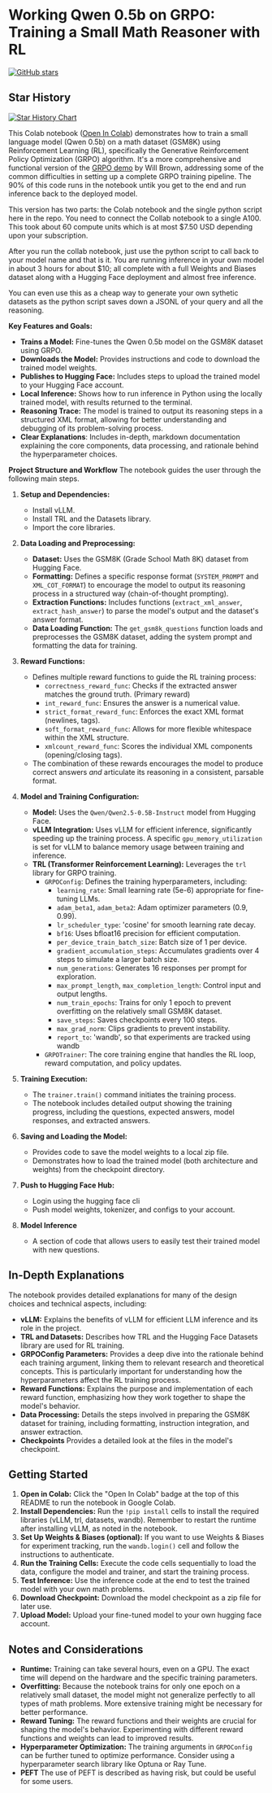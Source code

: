 # Working Qwen 0.5b on GRPO: Training a Small Math Reasoner with RL

[![GitHub stars](https://img.shields.io/github/stars/HarleyCoops/OneShotGRPO.svg?style=social&label=Star&maxAge=2592000)](https://GitHub.com/HarleyCoops/OneShotGRPO/stargazers/)

## Star History

[![Star History Chart](https://api.star-history.com/svg?repos=HarleyCoops/OneShotGRPO&type=Date)](https://star-history.com/#HarleyCoops/OneShotGRPO&Date)

This Colab notebook ([Open In Colab](https://colab.research.google.com/github/HarleyCoops/OneShotGRPO/blob/main/PublicWorkingGRPO.ipynb)) demonstrates how to train a small language model (Qwen 0.5b) on a math dataset (GSM8K) using Reinforcement Learning (RL), specifically the Generative Reinforcement Policy Optimization (GRPO) algorithm.  It's a more comprehensive and functional version of the [GRPO demo](https://gist.github.com/willccbb/4676755236bb08cab5f4e54a0475d6fb) by Will Brown, addressing some of the common difficulties in setting up a complete GRPO training pipeline. The 90% of this code runs in the notebook untik you get to the end and run inference back to the deployed model.

This version has two parts: the Colab notebook and the single python script here in the repo. You need to connect the Collab notebook to a single A100. This took about 60 compute units which is at most $7.50 USD depending upon your subscription. 

After you run the collab notebook, just use the python script to call back to your model name and that is it. You are running inference in your own model in about 3 hours for about $10; all complete with a full Weights and Biases dataset along with a Hugging Face deployment and almost free inference. 

You can even use this as a cheap way to generate your own sythetic datasets as the python script saves down a JSONL of your query and all the reasoning. 


**Key Features and Goals:**

*   **Trains a Model:** Fine-tunes the Qwen 0.5b model on the GSM8K dataset using GRPO.
*   **Downloads the Model:** Provides instructions and code to download the trained model weights.
*   **Publishes to Hugging Face:** Includes steps to upload the trained model to your Hugging Face account.
*   **Local Inference:** Shows how to run inference in Python using the locally trained model, with results returned to the terminal.
*   **Reasoning Trace:**  The model is trained to output its reasoning steps in a structured XML format, allowing for better understanding and debugging of its problem-solving process.
* **Clear Explanations**: Includes in-depth, markdown documentation explaining the core components, data processing, and rationale behind the hyperparameter choices.

**Project Structure and Workflow**
The notebook guides the user through the following main steps.

1.  **Setup and Dependencies:**
    *   Install vLLM.
    *   Install TRL and the Datasets library.
    *   Import the core libraries.

2.  **Data Loading and Preprocessing:**
    *   **Dataset:** Uses the GSM8K (Grade School Math 8K) dataset from Hugging Face.
    *   **Formatting:** Defines a specific response format (`SYSTEM_PROMPT` and `XML_COT_FORMAT`) to encourage the model to output its reasoning process in a structured way (chain-of-thought prompting).
    *   **Extraction Functions:** Includes functions (`extract_xml_answer`, `extract_hash_answer`) to parse the model's output and the dataset's answer format.
    *   **Data Loading Function:**  The `get_gsm8k_questions` function loads and preprocesses the GSM8K dataset, adding the system prompt and formatting the data for training.

3.  **Reward Functions:**
    *   Defines multiple reward functions to guide the RL training process:
        *   `correctness_reward_func`:  Checks if the extracted answer matches the ground truth. (Primary reward)
        *   `int_reward_func`:  Ensures the answer is a numerical value.
        *   `strict_format_reward_func`:  Enforces the exact XML format (newlines, tags).
        *   `soft_format_reward_func`:  Allows for more flexible whitespace within the XML structure.
        *   `xmlcount_reward_func`:  Scores the individual XML components (opening/closing tags).
    *   The combination of these rewards encourages the model to produce correct answers *and* articulate its reasoning in a consistent, parsable format.

4.  **Model and Training Configuration:**
    *   **Model:** Uses the `Qwen/Qwen2.5-0.5B-Instruct` model from Hugging Face.
    *   **vLLM Integration:** Uses vLLM for efficient inference, significantly speeding up the training process.  A specific `gpu_memory_utilization` is set for vLLM to balance memory usage between training and inference.
    *   **TRL (Transformer Reinforcement Learning):** Leverages the `trl` library for GRPO training.
        *   `GRPOConfig`:  Defines the training hyperparameters, including:
            *   `learning_rate`: Small learning rate (5e-6) appropriate for fine-tuning LLMs.
            *   `adam_beta1`, `adam_beta2`:  Adam optimizer parameters (0.9, 0.99).
            *   `lr_scheduler_type`: 'cosine' for smooth learning rate decay.
            *   `bf16`:  Uses bfloat16 precision for efficient computation.
            *   `per_device_train_batch_size`: Batch size of 1 per device.
            *   `gradient_accumulation_steps`: Accumulates gradients over 4 steps to simulate a larger batch size.
            *   `num_generations`: Generates 16 responses per prompt for exploration.
            *   `max_prompt_length`, `max_completion_length`:  Control input and output lengths.
            *   `num_train_epochs`:  Trains for only 1 epoch to prevent overfitting on the relatively small GSM8K dataset.
            *   `save_steps`:  Saves checkpoints every 100 steps.
            *   `max_grad_norm`:  Clips gradients to prevent instability.
            *    `report_to`: 'wandb', so that experiments are tracked using wandb
        *   `GRPOTrainer`:  The core training engine that handles the RL loop, reward computation, and policy updates.

5.  **Training Execution:**
    *   The `trainer.train()` command initiates the training process.
    *   The notebook includes detailed output showing the training progress, including the questions, expected answers, model responses, and extracted answers.

6.  **Saving and Loading the Model:**
    *   Provides code to save the model weights to a local zip file.
    *   Demonstrates how to load the trained model (both architecture and weights) from the checkpoint directory.

7. **Push to Hugging Face Hub:**
    *   Login using the hugging face cli
    *   Push model weights, tokenizer, and configs to your account.

8. **Model Inference**
     *  A section of code that allows users to easily test their trained model with new questions.

## In-Depth Explanations

The notebook provides detailed explanations for many of the design choices and technical aspects, including:

*   **vLLM:** Explains the benefits of vLLM for efficient LLM inference and its role in the project.
*   **TRL and Datasets:**  Describes how TRL and the Hugging Face Datasets library are used for RL training.
*   **GRPOConfig Parameters:**  Provides a deep dive into the rationale behind each training argument, linking them to relevant research and theoretical concepts. This is particularly important for understanding how the hyperparameters affect the RL training process.
*   **Reward Functions:** Explains the purpose and implementation of each reward function, emphasizing how they work together to shape the model's behavior.
*   **Data Processing:**  Details the steps involved in preparing the GSM8K dataset for training, including formatting, instruction integration, and answer extraction.
* **Checkpoints** Provides a detailed look at the files in the model's checkpoint.

## Getting Started

1.  **Open in Colab:** Click the "Open In Colab" badge at the top of this README to run the notebook in Google Colab.
2.  **Install Dependencies:**  Run the `!pip install` cells to install the required libraries (vLLM, trl, datasets, wandb).  Remember to restart the runtime after installing vLLM, as noted in the notebook.
3.  **Set Up Weights & Biases (optional):**  If you want to use Weights & Biases for experiment tracking, run the `wandb.login()` cell and follow the instructions to authenticate.
4.  **Run the Training Cells:** Execute the code cells sequentially to load the data, configure the model and trainer, and start the training process.
5.  **Test Inference:** Use the inference code at the end to test the trained model with your own math problems.
6.  **Download Checkpoint:** Download the model checkpoint as a zip file for later use.
7. **Upload Model:** Upload your fine-tuned model to your own hugging face account.

## Notes and Considerations

*   **Runtime:**  Training can take several hours, even on a GPU.  The exact time will depend on the hardware and the specific training parameters.
*   **Overfitting:**  Because the notebook trains for only one epoch on a relatively small dataset, the model might not generalize perfectly to all types of math problems.  More extensive training might be necessary for better performance.
*   **Reward Tuning:**  The reward functions and their weights are crucial for shaping the model's behavior.  Experimenting with different reward functions and weights can lead to improved results.
*   **Hyperparameter Optimization:** The training arguments in `GRPOConfig` can be further tuned to optimize performance.  Consider using a hyperparameter search library like Optuna or Ray Tune.
* **PEFT** The use of PEFT is described as having risk, but could be useful for some users.
